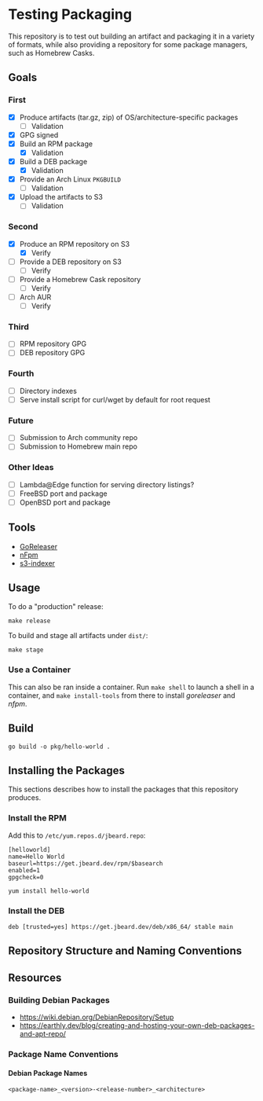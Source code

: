 # Testing Packaging

This repository is to test out building an artifact and
packaging it in a variety of formats, while also providing a
repository for some package managers, such as Homebrew Casks.

## Goals

### First

* [x] Produce artifacts (tar.gz, zip) of OS/architecture-specific packages
    * [ ] Validation
* [x] GPG signed
* [x] Build an RPM package
    * [x] Validation
* [x] Build a DEB package
    * [x] Validation
* [x] Provide an Arch Linux `PKGBUILD`
    * [ ] Validation
* [x] Upload the artifacts to S3
    * [ ] Validation

### Second

* [x] Produce an RPM repository on S3
    * [x] Verify
* [ ] Provide a DEB repository on S3
    * [ ] Verify
* [ ] Provide a Homebrew Cask repository
    * [ ] Verify
* [ ] Arch AUR
    * [ ] Verify

### Third

* [ ] RPM repository GPG
* [ ] DEB repository GPG

### Fourth

* [ ] Directory indexes
* [ ] Serve install script for curl/wget by default for root request

### Future

* [ ] Submission to Arch community repo
* [ ] Submission to Homebrew main repo

### Other Ideas

* [ ] Lambda@Edge function for serving directory listings?
* [ ] FreeBSD port and package
* [ ] OpenBSD port and package

## Tools

* [GoReleaser](https://goreleaser.com/)
* [nFpm](https://nfpm.goreleaser.com/)
* [s3-indexer](tools/s3-indexer)

## Usage

To do a "production" release:

```shell
make release
```

To build and stage all artifacts under `dist/`:

```shell
make stage
```

### Use a Container

This can also be ran inside a container. Run `make shell` to launch a shell in
a container, and `make install-tools` from there to install _goreleaser_ and
_nfpm_.

## Build

```shell
go build -o pkg/hello-world .
```

## Installing the Packages

This sections describes how to install the packages that this repository
produces.

### Install the RPM

Add this to `/etc/yum.repos.d/jbeard.repo`:

```plain
[helloworld]
name=Hello World
baseurl=https://get.jbeard.dev/rpm/$basearch
enabled=1
gpgcheck=0
```

```shell
yum install hello-world
```

### Install the DEB

```plain
deb [trusted=yes] https://get.jbeard.dev/deb/x86_64/ stable main
```

## Repository Structure and Naming Conventions

## Resources

### Building Debian Packages

* <https://wiki.debian.org/DebianRepository/Setup>
* <https://earthly.dev/blog/creating-and-hosting-your-own-deb-packages-and-apt-repo/>

### Package Name Conventions

#### Debian Package Names

```plain
<package-name>_<version>-<release-number>_<architecture>
```
